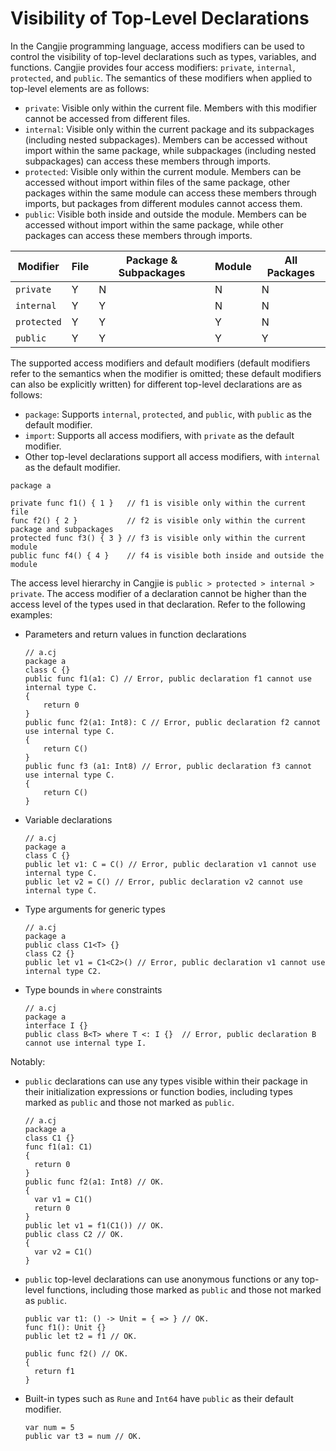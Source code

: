 # Visibility of Top-Level Declarations

In the Cangjie programming language, access modifiers can be used to control the visibility of top-level declarations such as types, variables, and functions. Cangjie provides four access modifiers: `private`, `internal`, `protected`, and `public`. The semantics of these modifiers when applied to top-level elements are as follows:

- `private`: Visible only within the current file. Members with this modifier cannot be accessed from different files.
- `internal`: Visible only within the current package and its subpackages (including nested subpackages). Members can be accessed without import within the same package, while subpackages (including nested subpackages) can access these members through imports.
- `protected`: Visible only within the current module. Members can be accessed without import within files of the same package, other packages within the same module can access these members through imports, but packages from different modules cannot access them.
- `public`: Visible both inside and outside the module. Members can be accessed without import within the same package, while other packages can access these members through imports.

| Modifier      | File | Package & Subpackages | Module | All Packages |
|--------------|------|-----------------------|--------|--------------|
| `private`    | Y    | N                     | N      | N            |
| `internal`   | Y    | Y                     | N      | N            |
| `protected`  | Y    | Y                     | Y      | N            |
| `public`     | Y    | Y                     | Y      | Y            |

The supported access modifiers and default modifiers (default modifiers refer to the semantics when the modifier is omitted; these default modifiers can also be explicitly written) for different top-level declarations are as follows:

- `package`: Supports `internal`, `protected`, and `public`, with `public` as the default modifier.
- `import`: Supports all access modifiers, with `private` as the default modifier.
- Other top-level declarations support all access modifiers, with `internal` as the default modifier.

<!-- compile -->

```cangjie
package a

private func f1() { 1 }   // f1 is visible only within the current file
func f2() { 2 }           // f2 is visible only within the current package and subpackages
protected func f3() { 3 } // f3 is visible only within the current module
public func f4() { 4 }    // f4 is visible both inside and outside the module
```

The access level hierarchy in Cangjie is `public > protected > internal > private`. The access modifier of a declaration cannot be higher than the access level of the types used in that declaration. Refer to the following examples:

- Parameters and return values in function declarations

    <!-- compile.error -->

    ```cangjie
    // a.cj
    package a
    class C {}
    public func f1(a1: C) // Error, public declaration f1 cannot use internal type C.
    {
        return 0
    }
    public func f2(a1: Int8): C // Error, public declaration f2 cannot use internal type C.
    {
        return C()
    }
    public func f3 (a1: Int8) // Error, public declaration f3 cannot use internal type C.
    {
        return C()
    }
    ```

- Variable declarations

    <!-- compile.error -->

    ```cangjie
    // a.cj
    package a
    class C {}
    public let v1: C = C() // Error, public declaration v1 cannot use internal type C.
    public let v2 = C() // Error, public declaration v2 cannot use internal type C.
    ```

- Type arguments for generic types

    <!-- compile.error -->

    ```cangjie
    // a.cj
    package a
    public class C1<T> {}
    class C2 {}
    public let v1 = C1<C2>() // Error, public declaration v1 cannot use internal type C2.
    ```

- Type bounds in `where` constraints

    <!-- compile.error -->

    ```cangjie
    // a.cj
    package a
    interface I {}
    public class B<T> where T <: I {}  // Error, public declaration B cannot use internal type I.
    ```

Notably:

- `public` declarations can use any types visible within their package in their initialization expressions or function bodies, including types marked as `public` and those not marked as `public`.

    <!-- compile -->

    ```cangjie
    // a.cj
    package a
    class C1 {}
    func f1(a1: C1)
    {
      return 0
    }
    public func f2(a1: Int8) // OK.
    {
      var v1 = C1()
      return 0
    }
    public let v1 = f1(C1()) // OK.
    public class C2 // OK.
    {
      var v2 = C1()
    }
    ```

- `public` top-level declarations can use anonymous functions or any top-level functions, including those marked as `public` and those not marked as `public`.

    <!-- compile -toplevel-->

    ```cangjie
    public var t1: () -> Unit = { => } // OK.
    func f1(): Unit {}
    public let t2 = f1 // OK.

    public func f2() // OK.
    {
      return f1
    }
    ```

- Built-in types such as `Rune` and `Int64` have `public` as their default modifier.

    <!-- compile -toplevel-->

    ```cangjie
    var num = 5
    public var t3 = num // OK.
    ```